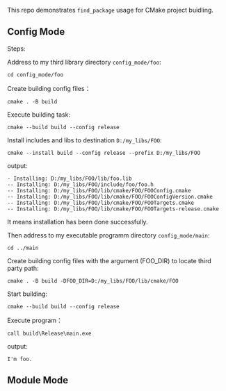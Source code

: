 
This repo demonstrates `find_package` usage for CMake project buidling.

## Config Mode

Steps:

Address to my third library directory `config_mode/foo`:

	cd config_mode/foo

Create building config files：

	cmake . -B build

Execute building task:

	cmake --build build --config release

Install includes and libs to destination `D:/my_libs/FOO`:

	cmake --install build --config release --prefix D:/my_libs/FOO

output:
```
- Installing: D:/my_libs/FOO/lib/foo.lib
-- Installing: D:/my_libs/FOO/include/foo/foo.h
-- Installing: D:/my_libs/FOO/lib/cmake/FOO/FOOConfig.cmake
-- Installing: D:/my_libs/FOO/lib/cmake/FOO/FOOConfigVersion.cmake
-- Installing: D:/my_libs/FOO/lib/cmake/FOO/FOOTargets.cmake
-- Installing: D:/my_libs/FOO/lib/cmake/FOO/FOOTargets-release.cmake
```
It means installation has been done successfully.

Then address to my executable programm directory `config_mode/main`:

	cd ../main

Create building config files with the argument (FOO_DIR) to locate third party path:

	cmake . -B build -DFOO_DIR=D:/my_libs/FOO/lib/cmake/FOO

Start building:

	cmake --build build --config release

Execute program：

	call build\Release\main.exe

output:
```
I'm foo.
```

## Module Mode

